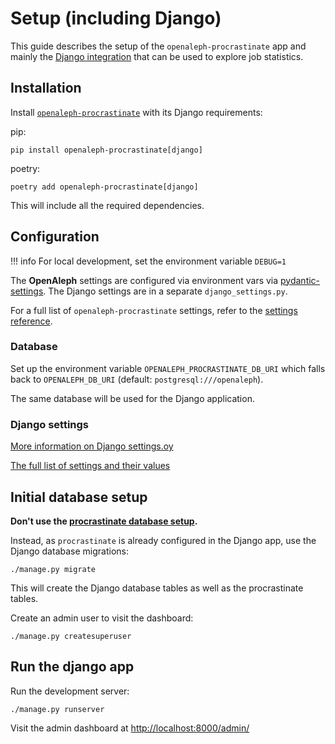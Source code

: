 # Setup (including Django)

This guide describes the setup of the `openaleph-procrastinate` app and mainly the [Django integration](https://procrastinate.readthedocs.io/en/stable/howto/django.html) that can be used to explore job statistics.

## Installation

Install [`openaleph-procrastinate`](https://github.com/openaleph/openaleph-procrastinate) with its Django requirements:

pip:

    pip install openaleph-procrastinate[django]

poetry:

    poetry add openaleph-procrastinate[django]

This will include all the required dependencies.

## Configuration

!!! info
    For local development, set the environment variable `DEBUG=1`

The **OpenAleph** settings are configured via environment vars via [pydantic-settings](https://docs.pydantic.dev/latest/concepts/pydantic_settings/). The Django settings are in a separate `django_settings.py`.

For a full list of `openaleph-procrastinate` settings, refer to the [settings reference](./reference/settings.md).

### Database

Set up the environment variable `OPENALEPH_PROCRASTINATE_DB_URI` which falls back to `OPENALEPH_DB_URI` (default: `postgresql:///openaleph`).

The same database will be used for the Django application.

### Django settings

[More information on Django settings.oy](https://docs.djangoproject.com/en/5.2/topics/settings/)

[The full list of settings and their values](https://docs.djangoproject.com/en/5.2/ref/settings/)

## Initial database setup

**Don't use the [procrastinate database setup](https://procrastinate.readthedocs.io/en/stable/quickstart.html#prepare-the-database).**

Instead, as `procrastinate` is already configured in the Django app, use the Django database migrations:

    ./manage.py migrate

This will create the Django database tables as well as the procrastinate tables.

Create an admin user to visit the dashboard:

    ./manage.py createsuperuser


## Run the django app

Run the development server:

    ./manage.py runserver

Visit the admin dashboard at [http://localhost:8000/admin/](http://localhost:8000/admin/)

